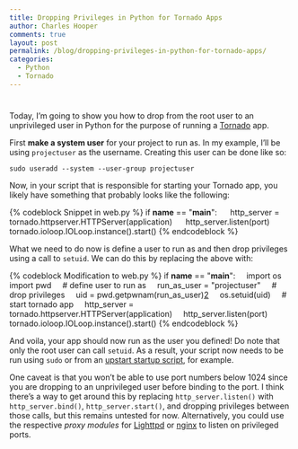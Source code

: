 ```yaml
---
title: Dropping Privileges in Python for Tornado Apps
author: Charles Hooper
comments: true
layout: post
permalink: /blog/dropping-privileges-in-python-for-tornado-apps/
categories:
  - Python
  - Tornado
---
```

# 

Today, I’m going to show you how to drop from the root user to an unprivileged user in Python for the purpose of running a [Tornado][1] app.

First **make a system user** for your project to run as. In my example,
I’ll be using `projectuser` as the username. Creating this user can be done like so: 

```
sudo useradd --system --user-group projectuser
```

Now, in your script that is responsible for starting your Tornado app, you likely have something that probably looks like the following: 

{% codeblock Snippet in web.py %}
if __name__ == "__main__": 
    http_server = tornado.httpserver.HTTPServer(application) 
    http_server.listen(port) 
    tornado.ioloop.IOLoop.instance().start()
{% endcodeblock %}

What we need to do now is define a user to run as and then drop
privileges using a call to `setuid`. We can do this by replacing the above with: 

{% codeblock Modification to web.py %}
if __name__ == "__main__":
    import os
    import pwd
    # define user to run as
    run_as_user = "projectuser"
    # drop privileges
    uid = pwd.getpwnam(run_as_user)[2]
    os.setuid(uid)
    # start tornado app
    http_server = tornado.httpserver.HTTPServer(application)
    http_server.listen(port)
    tornado.ioloop.IOLoop.instance().start()
{% endcodeblock %}

And voila, your app should now run as the user you defined! Do note that
only the root user can call `setuid`. As a result, your script now needs
to be run using `sudo` or from an [upstart startup script][2], for example. 

One caveat is that you won’t be able to use port numbers below 1024
since you are dropping to an unprivileged user before binding to the
port. I think there’s a way to get around this by replacing
`http_server.listen()` with `http_server.bind()`, `http_server.start()`,
and dropping privileges between those calls, but this remains untested
for now. Alternatively, you could use the respective *proxy modules* for
[Lighttpd][3] or [nginx][4] to listen on privileged ports.

 [1]: http://www.tornadoweb.org/
 [2]: http://subversity.net/python-starting-tornado-apps-at-boot-using-up
 [3]: http://redmine.lighttpd.net/wiki/1/Docs:ModProxy
 [4]: http://www.tornadoweb.org/documentation#running-tornado-in-production
